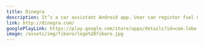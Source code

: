 ```yaml
---
title: Dinegra
description: It’s a car assistant Android app. User can register fuel usage, call help, see POI on Google Map. App tracks drivers routes, that can be used in challenges or events (like Endomondo). OpenGL is used to create animated bot, that can talk with you. App also can be controlled by voice commands. App can also be a silent thief alarm - when armed, it will send you emails where the car is if it moves from parking place without disarming. We also made Websocket voice operated chat for drivers nearby, like CB radio.
link: http://dinegra.com/
googlePlayLink: https://play.google.com/store/apps/details?id=com.lobo.dinegra
image: /assets/img/fibaro/logo%20fibaro.jpg
---
```

